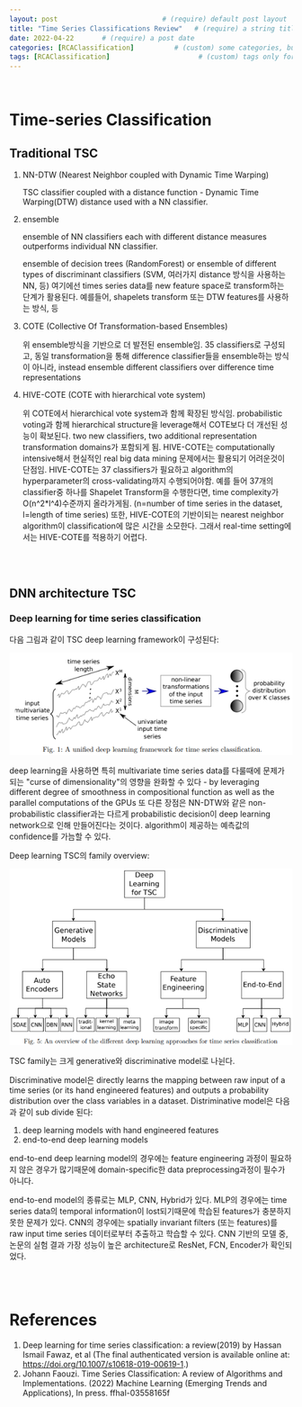 ```yaml
---
layout: post                          # (require) default post layout
title: "Time Series Classifications Review"   # (require) a string title
date: 2022-04-22       # (require) a post date
categories: [RCAClassification]          # (custom) some categories, but make sure these categories already exists inside path of `category/`
tags: [RCAClassification]                      # (custom) tags only for meta `property="article:tag"`
---
```


<br>

# Time-series Classification

## Traditional TSC

1. NN-DTW (Nearest Neighbor coupled with Dynamic Time Warping)

   TSC classifier coupled with a distance function - Dynamic Time Warping(DTW) distance used with a NN classifier. 

2. ensemble

   ensemble of NN classifiers each with different distance measures outperforms individual NN classifier. 

   ensemble of decision trees (RandomForest) or ensemble of different types of discriminant classifiers (SVM, 여러가지 distance 방식을 사용하는 NN, 등)
   여기에선 times series data를 new feature space로 transform하는 단계가 활용된다. 예를들어, shapelets transform 또는 DTW features를 사용하는 방식, 등

3. COTE (Collective Of Transformation-based Ensembles)

   위 ensemble방식을 기반으로 더 발전된 ensemble임. 35 classifiers로 구성되고, 동일 transformation을 통해 difference classifier들을 ensemble하는 방식이 아니라, instead ensemble different classifiers over difference time representations

4. HIVE-COTE (COTE with hierarchical vote system)

   위 COTE에서 hierarchical vote system과 함께 확장된 방식임. probabilistic voting과 함께 hierarchical structure을 leverage해서 COTE보다 더 개선된 성능이 확보된다. two new classifiers, two additional representation transformation domains가 포함되게 됨.
HIVE-COTE는 computationally intensive해서 현실적인 real big data mining 문제에서는 활용되기 어려운것이 단점임. HIVE-COTE는 37 classifiers가 필요하고 algorithm의 hyperparameter의 cross-validating까지 수행되어야함. 
예를 들어 37개의 classifier중 하나를 Shapelet Transform을 수행한다면, time complexity가 O(n^2*l^4)수준까지 올라가게됨. (n=number of time series in the dataset, l=length of time series)
또한, HIVE-COTE의 기반이되는 nearest neighbor algorithm이 classification에 많은 시간을 소모한다. 그래서 real-time setting에서는 HIVE-COTE를 적용하기 어렵다.

<br>

<br>

## DNN architecture TSC

### Deep learning for time series classification

다음 그림과 같이 TSC deep learning framework이 구성된다:

![overview](https://raw.githubusercontent.com/adventure42/adventure42.github.io/master/static/img/_posts/DL_framework_for_TSC.PNG)

deep learning을 사용하면 특히 multivariate time series data를 다룰때에 문제가 되는 "curse of dimensionality"의 영향을 완화할 수 있다 - by leveraging different degree of smoothness in compositional function as well as the parallel computations of the GPUs
또 다른 장점은 NN-DTW와 같은 non-probabilistic classifier과는 다르게 probabilistic decision이 deep learning network으로 인해 만들어진다는 것이다. algorithm이 제공하는 예측값의 confidence를 가늠할 수 있다. 

Deep learning TSC의 family overview:

![overview_DeepLearning_TSC](https://raw.githubusercontent.com/adventure42/adventure42.github.io/master/static/img/_posts/timeseries_classification_model_family.PNG)



TSC family는 크게 generative와 discriminative model로 나뉜다.

Discriminative model은 directly learns the mapping between raw input of a time series (or its hand engineered features) and outputs a probability distribution over the class variables in a dataset.
Distriminative model은 다음과 같이 sub divide 된다:

1) deep learning models with hand engineered features
2) end-to-end deep learning models


end-to-end deep learning model의 경우에는 feature engineering 과정이 필요하지 않은 경우가 많기때문에 domain-specific한 data preprocessing과정이 필수가 아니다.

end-to-end model의 종류로는 MLP, CNN, Hybrid가 있다. MLP의 경우에는 time series data의 temporal information이 lost되기때문에 학습된 features가 충분하지 못한 문제가 있다. CNN의 경우에는 spatially invariant filters (또는 features)를 raw input time series 데이터로부터 추출하고 학습할 수 있다.
CNN 기반의 모델 중, 논문의 실험 결과 가장 성능이 높은 architecture로 ResNet, FCN, Encoder가 확인되었다. 

<br>

<br>

# References

1. Deep learning for time series classification: a review(2019) by Hassan Ismail Fawaz, et al (The final authenticated version is available online at: https://doi.org/10.1007/s10618-019-00619-1.)
2. Johann Faouzi. Time Series Classification: A review of Algorithms and Implementations. (2022) Machine Learning (Emerging Trends and Applications), In press. ffhal-03558165f 
